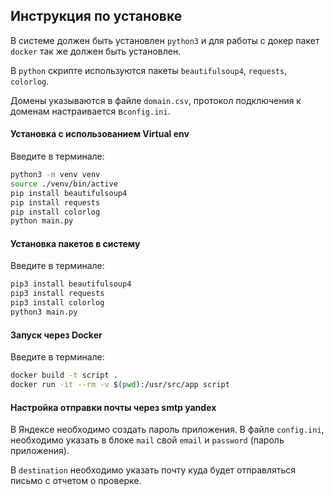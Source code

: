 ## Инструкция по установке

В системе должен быть установлен `python3` и для работы с докер пакет `docker` так же должен быть установлен.

В `python` скрипте используются пакеты `beautifulsoup4`, `requests`, `colorlog`.

Домены указываются в файле `domain.csv`, протокол подключения к доменам настраивается в`config.ini`.

#### Установка с использованием Virtual env

Введите в терминале:

```bash
python3 -m venv venv
source ./venv/bin/active
pip install beautifulsoup4
pip install requests
pip install colorlog
python main.py
```

#### Установка пакетов в систему

Введите в терминале: 

```bash
pip3 install beautifulsoup4
pip3 install requests
pip3 install colorlog
python3 main.py
```

#### Запуск через Docker

Введите в терминале:

```bash
docker build -t script .
docker run -it --rm -v $(pwd):/usr/src/app script
```

#### Настройка отправки почты через smtp yandex

В Яндексе необходимо создать пароль приложения. В файле `config.ini`, необходимо указать в блоке `mail` свой `email` и `password` (пароль приложения).

В `destination` необходимо указать почту куда будет отправляться письмо с отчетом о проверке.